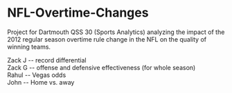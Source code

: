 # NFL-Overtime-Changes
Project for Dartmouth QSS 30 (Sports Analytics) analyzing the impact of the 2012 regular season overtime rule change in the NFL on the quality of winning teams.

Zack J -- record differential  
Zack G -- offense and defensive effectiveness (for whole season)  
Rahul -- Vegas odds  
John -- Home vs. away  
